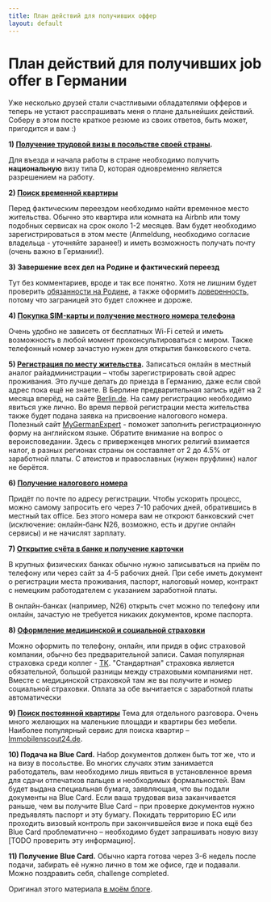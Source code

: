 ```yaml
---
title: План действий для получивших оффер
layout: default
---
```


# План действий для получивших job offer в Германии 

Уже несколько друзей стали счастливыми обладателями офферов и теперь не устают расспрашивать меня о плане дальнейших действий. Соберу в этом посте краткое резюме из своих ответов, быть может, пригодится и вам :)

**1) [Получение трудовой визы в посольстве своей страны](Виза.md).**

Для въезда и начала работы в стране необходимо получить **национальную** визу типа D, которая одновременно является разрешением на работу.


**2) [Поиск временной квартиры](Квартирный%20вопрос.md)**

Перед фактическим переездом необходимо найти временное место жительства. Обычно это квартира или комната на Airbnb или тому подобных сервисах на срок около 1-2 месяцев. Вам будет необходимо зарегистрироваться в этом месте (Anmeldung, необходимо согласие владельца - уточняйте заранее!) и иметь возможность получать почту (очень важно в Германии!).


**3) Завершение всех дел на Родине и фактический переезд**

Тут без комментариев, вроде и так все понятно. Хотя не лишним будет проверить [обязанности на Родине](Обязанности%20на%20Родине.md), а также оформить [доверенность](Доверенность.md), потому что заграницей это будет сложнее и дороже.


**4) [Покупка SIM-карты и получение местного номера телефона](Мобильная%20связь.md)**

Очень удобно не зависеть от бесплатных Wi-Fi сетей и иметь возможность в любой момент проконсультироваться с миром. Также телефонный номер зачастую нужен для открытия банковского счета.


**5) [Регистрация по месту жительства](Регистрация%20места%20жительства.md).** Записаться онлайн в местный аналог райадминистрации  – чтобы зарегистрировать свой адрес проживания. Это лучше делать до приезда в Германию, даже если свой адрес пока ещё не знаете. В Берлине предварительная запись идёт на 2 месяца вперёд, на сайте [Berlin.de](https://service.berlin.de/). На саму регистрацию необходимо явиться уже лично. Во время первой регистрации места жительства также будет подана заявка на присвоение налогового номера.
Полезный сайт [MyGermanExpert](https://mygermanexpert.com/) - поможет заполнить регистрационную форму на английском языке. Обратите внимание на вопрос о вероисповедании. Здесь с приверженцев многих религий взимается налог, в разных регионах страны он составляет от 2 до 4.5% от заработной платы. С атеистов и православных (нужен пруфлинк) налог не берётся.

**6) [Получение налогового номера](Налоги.md)**

 Придёт по почте по адресу регистрации. Чтобы ускорить процесс, можно самому запросить его через 7-10 рабочих дней, обратившись в местный tax office. Без этого номера вам не откроют банковский счет (исключение: онлайн-банк N26, возможно, есть и другие онлайн сервисы) и не начислят зарплату.


**7) [Открытие счёта в банке и получение карточки](Финансы%20и%20Банки.md)**

В крупных физических банках обычно нужно записываться на приём по телефону или через сайт за 4-5 рабочих дней. При себе иметь документ о регистрации места проживания, паспорт, налоговый номер, контракт с немецким работодателем с указанием заработной платы.

В онлайн-банках (например, N26) открыть счет можно по телефону или онлайн, зачастую не требуется никаких документов, кроме паспорта.


**8) [Оформление медицинской и социальной страховки](Страховки.md)**

Можно оформить по телефону, онлайн, или придя в офис страховой компании, обычно без предварительной записи. Самая популярная страховка среди коллег - [TK](http://tk.de/). "Стандартная" страховка является обязательной, большой разницы между страховыми компаниями нет. Вместе с медицинской страховкой там же вы получите и номер социальной страховки. Оплата за обе вычитается с заработной платы автоматически


**9) [Поиск постоянной квартиры](Квартирный%20вопрос.md)**
Тема для отдельного разговора. Очень много желающих на маленькие площади и квартиры без мебели. Наиболее популярный сервис для поиска квартир – [Immobilenscout24.de](https://www.immobilienscout24.de/).

**10) Подача на Blue Card.** Набор документов должен быть тот же, что и на визу в посольстве. Во многих случаях этим занимается работодатель, вам необходимо лишь явиться в установленное время для сдачи отпечатков пальцев и необходимых формальностей. Вам будет выдана специальная бумага, заявляющая, что вы подали документы на Blue Card. Если ваша трудовая виза заканчивается раньше, чем вы получите Blue Card – при проверке документов нужно предъявлять паспорт и эту бумагу. Покидать территорию ЕС или проходить визовый контроль при закончившейся визе и пока ещё без Blue Card проблематично – необходимо будет запрашивать новую визу [TODO проверить эту информацию].

**11) Получение Blue Card.** Обычно карта готова через 3-6 недель после подачи, забирать её нужно лично в том же офисе, где и подавали. Можно поздравить себя, challenge completed.

Оригинал этого материала [в моём блоге](http://szhuk.blogspot.de/2015/11/job-offer.html).
